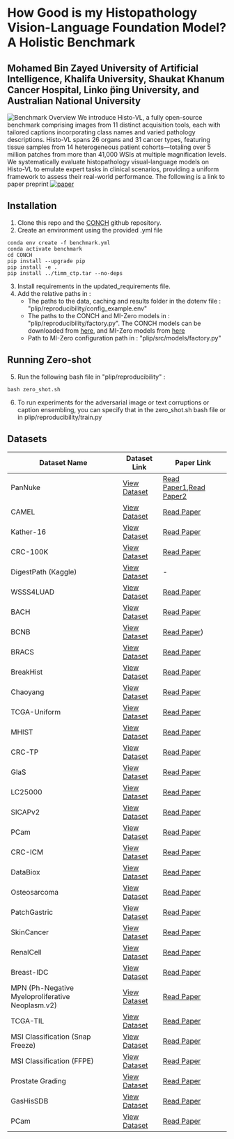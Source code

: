 # How Good is my Histopathology Vision-Language Foundation Model? A Holistic Benchmark
## **Mohamed Bin Zayed University of Artificial Intelligence, Khalifa University, Shaukat Khanum Cancer Hospital, Linko ̈ping University, and Australian National University**

![Benchmark Overview](overview.png)
We introduce Histo-VL, a fully open-source benchmark comprising images from 11 distinct acquisition tools, each with tailored captions incorporating class names and varied pathology descriptions. Histo-VL spans 26 organs and 31 cancer types, featuring tissue samples from 14 heterogeneous patient cohorts—totaling over 5 million patches from more than 41,000 WSIs at multiple magnification levels. We systematically evaluate histopathology visual-language models on Histo-VL to emulate expert tasks in clinical scenarios, providing a uniform framework to assess their real-world performance.
The following is a link to paper preprint [![paper](https://img.shields.io/badge/arXiv-Paper-<COLOR>.svg)](https://arxiv.org/abs/2503.12990)

## Installation
1. Clone this repo and the [CONCH](https://github.com/mahmoodlab/CONCH) github repository.
2. Create an environment using the provided .yml file
```
conda env create -f benchmark.yml
conda activate benchmark
cd CONCH
pip install --upgrade pip
pip install -e .
pip install ../timm_ctp.tar --no-deps
```
3. Install requirements in the updated_requirements file.
4. Add the relative paths in :
    * The paths to the data, caching and results folder in the dotenv file : "plip/reproducibility/config_example.env"
    * The paths to the CONCH and MI-Zero models in : "plip/reproducibility/factory.py". The CONCH models can be downloaded from [here](https://huggingface.co/MahmoodLab/CONCH), and MI-Zero models from [here](https://github.com/mahmoodlab/MI-Zero)
    * Path to MI-Zero configuration path in : "plip/src/models/factory.py"

## Running Zero-shot
5. Run the following bash file in "plip/reproducibility" :
```
bash zero_shot.sh
```
6. To run experiments for the adversarial image or text corruptions or caption ensembling, you can specify that in the zero_shot.sh bash file or in plip/reproducibility/train.py

## Datasets
   | Dataset Name | Dataset Link | Paper Link |
   |--------------|--------------|------------|
   | PanNuke    | [View Dataset](https://warwick.ac.uk/fac/cross_fac/tia/data/pannuke) | [Read Paper1](https://arxiv.org/pdf/2003.10778),[Read Paper2](https://link.springer.com/chapter/10.1007/978-3-030-23937-4_2) |
   | CAMEL    | [View Dataset](https://github.com/ThoroughImages/CAMEL) | [Read Paper](https://arxiv.org/abs/1908.10555) |
   | Kather-16    | [View Dataset](https://zenodo.org/records/53169) | [Read Paper](https://www.nature.com/articles/srep27988) |
   | CRC-100K    | [View Dataset](https://zenodo.org/records/1214456) | [Read Paper](https://journals.plos.org/plosmedicine/article?id=10.1371/journal.pmed.1002730) |
   | DigestPath (Kaggle)    | [View Dataset](https://www.kaggle.com/datasets/mittalswathi/digestpath-dataset) | - |
   | WSSS4LUAD    | [View Dataset](https://wsss4luad.grand-challenge.org/) | [Read Paper](https://arxiv.org/abs/2204.06455)  |
   | BACH    | [View Dataset](https://zenodo.org/records/3632035) | [Read Paper](https://arxiv.org/pdf/1808.04277)  |
   | BCNB    | [View Dataset](https://drive.google.com/drive/folders/1HcAgplKwbSZ7ZZl2m6PZdvVF70QJmVuR) | [Read Paper](https://www.frontiersin.org/journals/oncology/articles/10.3389/fonc.2021.759007/full))  |
   | BRACS    | [View Dataset](https://www.bracs.icar.cnr.it/download/) | [Read Paper](-)  |
   | BreakHist    | [View Dataset](https://web.inf.ufpr.br/vri/databases/breast-cancer-histopathological-database-breakhis/) | [Read Paper](https://ieeexplore.ieee.org/document/7312934)  |
   | Chaoyang    | [View Dataset](https://bupt-ai-cz.github.io/HSA-NRL/) | [Read Paper](https://ieeexplore.ieee.org/document/9600806)  |
   | TCGA-Uniform    | [View Dataset](https://zenodo.org/records/5889558#.YuJHdd_RaUk) | [Read Paper](https://www.nature.com/articles/ng.2764)  |
   | MHIST    | [View Dataset](https://bmirds.github.io/MHIST/) | [Read Paper](https://link.springer.com/chapter/10.1007/978-3-030-77211-6_2?utm_source=getftr&utm_medium=getftr&utm_campaign=getftr_pilot#Sec3)  |
   | CRC-TP    | [View Dataset](https://warwick.ac.uk/fac/cross_fac/tia/data/crc-tp) | [Read Paper](https://www.sciencedirect.com/science/article/pii/S136184152030061X#bib0045)  |
   | GlaS    | [View Dataset](https://warwick.ac.uk/fac/cross_fac/tia/data/glascontest/) | [Read Paper](https://arxiv.org/pdf/1603.00275v2)  |
   | LC25000    | [View Dataset](https://arxiv.org/pdf/1603.00275v2) | [Read Paper](https://arxiv.org/ftp/arxiv/papers/1912/1912.12142.pdf)  |
   | SICAPv2    | [View Dataset](https://data.mendeley.com/datasets/9xxm58dvs3/1) | [Read Paper](https://arxiv.org/pdf/2105.10490)  |
   | PCam    | [View Dataset](https://patchcamelyon.grand-challenge.org/Download/) | [Read Paper](https://arxiv.org/pdf/1806.03962)  |
   | CRC-ICM    | [View Dataset](https://data.mendeley.com/datasets/h3fhg9zr47/2) | [Read Paper](https://arxiv.org/abs/2308.10033)  |
   | DataBiox    | [View Dataset](https://databiox.com/) | [Read Paper](https://www.sciencedirect.com/science/article/pii/S2352914820300757)  |
   | Osteosarcoma    | [View Dataset](https://www.cancerimagingarchive.net/collection/osteosarcoma-tumor-assessment/) | [Read Paper](https://journals.plos.org/plosone/article?id=10.1371/journal.pone.0210706)  |
   | PatchGastric    | [View Dataset](https://zenodo.org/records/6021442) | [Read Paper](https://arxiv.org/abs/2202.03432)  |
   | SkinCancer    | [View Dataset](https://heidata.uni-heidelberg.de/dataset.xhtml?persistentId=doi:10.11588/data/7QCR8S) | [Read Paper](https://www.frontiersin.org/journals/oncology/articles/10.3389/fonc.2022.1022967/full)  |
   | RenalCell    | [View Dataset](https://data.niaid.nih.gov/resources?id=ZENODO_6528598) | [Read Paper](https://www.biorxiv.org/content/10.1101/2022.08.15.503955v1)  |
   | Breast-IDC    | [View Dataset](https://data.mendeley.com/datasets/hbdh66ws8d/1) | [Read Paper](-)  |
   | MPN (Ph-Negative Myeloproliferative Neoplasm.v2)    | [View Dataset](https://data.mendeley.com/datasets/hbdh66ws8d/1) | [Read Paper](https://www.ncbi.nlm.nih.gov/pmc/articles/PMC10458278/)  |
   | TCGA-TIL    | [View Dataset](https://zenodo.org/records/6604094) | [Read Paper](https://www.ncbi.nlm.nih.gov/pmc/articles/PMC5943714/)  |
   | MSI Classification (Snap Freeze)    | [View Dataset](https://zenodo.org/records/2532612#.Yt_Zdd_RZhE) | [Read Paper](http://doi.org/10.1016/j.immuno.2021.100008)  |
   | MSI Classification (FFPE)    | [View Dataset](https://zenodo.org/records/2530835) | [Read Paper](https://www.sciencedirect.com/science/article/pii/S1361841522001116?via%3Dihub)  |
   | Prostate Grading    | [View Dataset](https://dataverse.harvard.edu/dataset.xhtml?persistentId=doi:10.7910/DVN/OCYCMP) | [Read Paper](https://www.nature.com/articles/s41598-018-30535-1)  |
   | GasHisSDB    | [View Dataset](https://gitee.com/neuhwm/GasHisSDB#https://gitee.com/link?target=https%3A%2F%2Fdoi.org%2F10.6084%2Fm9.figshare.15066147.v1) | [Read Paper](-)  |
   | PCam    | [View Dataset]() | [Read Paper]()  |

